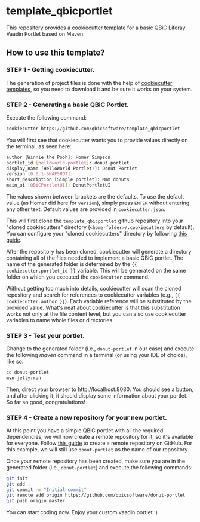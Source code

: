 # template_qbicportlet
This repository provides a [cookiecutter template][cookiecutter] for a basic QBiC Liferay Vaadin Portlet based on Maven.

## How to use this template?

### STEP 1 - Getting cookiecutter.
The generation of project files is done with the help of [cookiecutter templates][cookiecutter], so you need to download it and be sure it works on your system.

### STEP 2 - Generating a basic QBiC Portlet.
Execute the following command:

```sh
cookiecutter https://github.com/qbicsoftware/template_qbicportlet
```

You will first see that cookiecutter wants you to provide values directly on the terminal, as seen here:

```sh
author [Winnie the Pooh]: Homer Simpson
portlet_id [helloworld-portlet]: donut-portlet
display_name [HelloWorld Portlet!]: Donut Portlet
version [0.0.1-SNAPSHOT]: 
short_description [Simple portlet]: Mmm donuts
main_ui [QBiCPortletUI]: DonutPortletUI
```

The values shown between brackets are the defaults. To use the default value (as Homer did here for `version`), simply press `ENTER` without entering any other text. Default values are provided in `cookiecutter.json`.

This will first clone the `template_qbicportlet` github repository into your "cloned cookiecutters" directory (`<home-folder>/.cookiecutters` by default). You can configure your "cloned cookiecutters" directory by following [this guide][cookiecutter_advanced_config].

After the repository has been cloned, cookiecutter will generate a directory containing all of the files needed to implement a basic QBiC portlet. The name of the generated folder is determined by the ``{{ cookiecutter.portlet_id }}`` variable. This will be generated on the same folder on which you executed the ``cookiecutter`` command.

Without getting too much into details, cookiecutter will scan the cloned repository and search for references to cookiecutter variables (e.g., ``{{ cookiecutter.author }}``). Each variable reference will be substituted by the provided value. What's neat about cookiecutter is that this substitution works not only at the file content level, but you can also use cookiecutter variables to name whole files or directories. 

### STEP 3 - Test your portlet.
Change to the generated folder (i.e., `donut-portlet` in our case) and execute the following _maven_ command in a terminal (or using your IDE of choice), like so:

```sh
cd donut-portlet
mvn jetty:run
```
Then, direct your browser to http://localhost:8080. You should see a button, and after clicking it, it should display some information about your portlet. So far so good, congratulations!

### STEP 4 - Create a new repository for your new portlet.
At this point you have a simple QBiC portlet with all the required dependencies, we will now create a remote repository for it, so it's available for everyone. Follow [this guide](https://help.github.com/articles/create-a-repo/) to create a remote repository on GitHub. For this example, we will still use `donut-portlet` as the name of our repository.

Once your remote repository has been created, make sure you are in the generated folder (i.e., `donut-portlet`) and execute the following commands:

```sh
git init
git add .
git commit -m "Initial commit"
git remote add origin https://github.com/qbicsoftware/donut-portlet
git push origin master
``` 

You can start coding now. Enjoy your custom vaadin portlet :)


[cookiecutter]: https://cookiecutter.readthedocs.io
[cookiecutter_advanced_config]: https://cookiecutter.readthedocs.io/en/latest/advanced/user_config.html